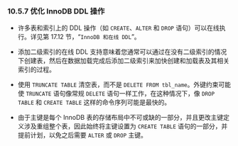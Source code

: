 ### 10.5.7 优化 InnoDB DDL 操作

- 许多表和索引上的 DDL 操作（如 `CREATE`、`ALTER` 和 `DROP` 语句）可以在线执行。详见第 17.12 节，“`InnoDB 和在线 DDL`”。

- 添加二级索引的在线 DDL 支持意味着您通常可以通过在没有二级索引的情况下创建表，然后在数据加载完成后添加二级索引来加快创建和加载表及其相关索引的过程。

- 使用 `TRUNCATE TABLE` 清空表，而不是 `DELETE FROM tbl_name`。外键约束可能使 `TRUNCATE` 语句像常规 `DELETE` 语句一样工作，在这种情况下，像 `DROP TABLE` 和 `CREATE TABLE` 这样的命令序列可能是最快的。

- 由于主键是每个 InnoDB 表的存储布局中不可或缺的一部分，并且更改主键定义涉及重组整个表，因此始终将主键设置为 `CREATE TABLE` 语句的一部分，并提前计划，以免之后需要 `ALTER` 或 `DROP` 主键。